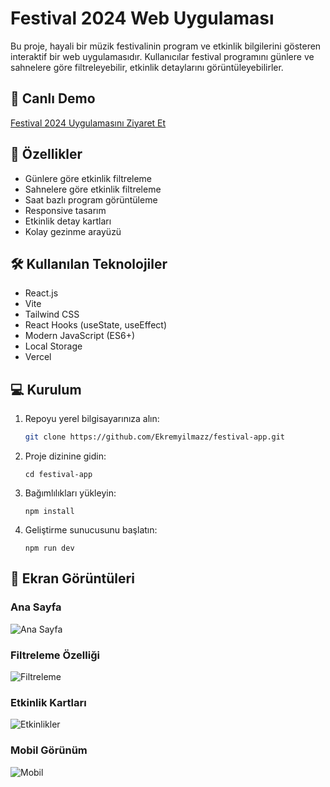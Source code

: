 # Festival 2024 Web Uygulaması

Bu proje, hayali bir müzik festivalinin program ve etkinlik bilgilerini gösteren interaktif bir web uygulamasıdır. Kullanıcılar festival programını günlere ve sahnelere göre filtreleyebilir, etkinlik detaylarını görüntüleyebilirler.

## 🔴 Canlı Demo

[Festival 2024 Uygulamasını Ziyaret Et](https://festival-app-three.vercel.app)

## 🚀 Özellikler

- Günlere göre etkinlik filtreleme
- Sahnelere göre etkinlik filtreleme
- Saat bazlı program görüntüleme
- Responsive tasarım
- Etkinlik detay kartları
- Kolay gezinme arayüzü

## 🛠️ Kullanılan Teknolojiler

- React.js
- Vite
- Tailwind CSS
- React Hooks (useState, useEffect)
- Modern JavaScript (ES6+)
- Local Storage
- Vercel

## 💻 Kurulum

1. Repoyu yerel bilgisayarınıza alın:

   ```bash
   git clone https://github.com/Ekremyilmazz/festival-app.git
2. Proje dizinine gidin:
   ```
   cd festival-app
3. Bağımlılıkları yükleyin:
   ```
   npm install
4. Geliştirme sunucusunu başlatın:
   ```
   npm run dev

## 📸 Ekran Görüntüleri

### Ana Sayfa
![Ana Sayfa](https://github.com/user-attachments/assets/53ef4362-8bac-499f-a62f-80c963a50879)

### Filtreleme Özelliği
![Filtreleme](https://github.com/user-attachments/assets/c5ae5ef2-f0f8-447d-9c49-0ca2028bc914)

### Etkinlik Kartları
![Etkinlikler](https://github.com/user-attachments/assets/76a2f098-0d7b-4fb9-87ce-d522845e5aff)

### Mobil Görünüm
![Mobil](https://github.com/user-attachments/assets/6869c521-41c6-4b79-b438-a17c26343de3)
